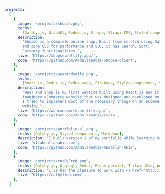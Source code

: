 ```yaml
---
projects:
  [
    {
      image: '/projects/shopse.png',
      techs:
        [Gatsby.js, GraphQl, Redux.js, Stripe, Strapi CMS, Styled-components],
      description:
        'Shopse is a complete online shop. Built from scratch using Gatsby
        and pure CSS for performance and SEO, it has Search, Sort,
        Category functionalities.',
      live: 'https://shopse.netlify.app/',
      code: 'https://github.com/AbdallahAbis/Shopse-client',
    },
    {
      image: '/projects/wearandsmile.png',
      techs:
        [React.js, Redux.js, Redux-saga, Firebase, Styled-components, Stripe],
      description:
        "Wear and Shop is my first website built using React.js and it's an
        imaginary eCommerce website that was designed and developed by me.
        I tried to implement most of the necessary things on an eCommerce
        website.",
      live: 'https://wearandsmile.netlify.app/',
      code: 'https://github.com/AbdallahAbis/smile',
    },
    {
      image: '/projects/portfolio-v1.png',
      techs: [Gatsby.js, Styled-components, Markdown],
      description: 'I built version 1 of my portfolio while learning Gatsby.js, the portfolio has bunch of CSS animations and it was re-designed by me as the design was inspired but another person.',
      live: 'v1.abdallahabis.com',
      code: 'https://github.com/AbdallahAbis/Abdallah-Abis',
    },
    {
      image: '/projects/cutByFred.png',
      techs: [Gatsby.js, Graphql, Redux, Redux-persist, TailwindCss, Wordpress CMS],
      description: "I've had the pleasure to work with <a href='http://standby.pa-th.com/' target='_blank'>PATH</a> to build an online presence for Cut By Fred where they can sell their products and allow clients to book appointments, I handled most of the UI, Functionality, and API calls while PATH has handled wordpress CMS and some of the UI details."  ,
      live: 'https://cutbyfred.com/',
    },
  ]
---
```

